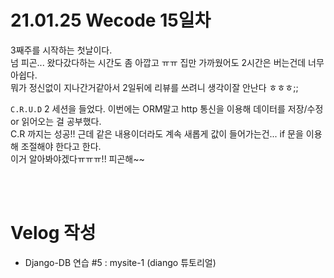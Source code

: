 # 21.01.25 Wecode 15일차
3째주를 시작하는 첫날이다.<br>
넘 피곤... 왔다갔다하는 시간도 좀 아깝고 ㅠㅠ 집만 가까웠어도 2시간은 버는건데 너무 아쉽다.<br>
뭐가 정신없이 지나간거같아서 2일뒤에 리뷰를 쓰려니 생각이잘 안난다 ㅎㅎㅎ;;<br>

`C.R.U.D` 2 세션을 들었다. 이번에는 ORM말고 http 통신을 이용해 데이터를 저장/수정 or 읽어오는 걸 공부했다.<br>
C.R 까지는 성공!! 근데 같은 내용이더라도 계속 새롭게 값이 들어가는건... if 문을 이용해 조절해야 한다고 한다.<br>
이거 알아봐야겠다ㅠㅠㅠ!! 피곤해~~

<br>
<br>

# Velog 작성

- Django-DB 연습 #5 : mysite-1 (diango 튜토리얼)
